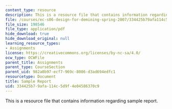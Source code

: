 ```yaml
---
content_type: resource
description: This is a resource file that contains information regarding sample report.
file: /courses/ec-s06-design-for-demining-spring-2007/334425b79afa114c5d9f4e04586370c9_MITEC_S06S07_14sample_repo.pdf
file_size: 198546
file_type: application/pdf
hide_download: true
hide_download_original: null
learning_resource_types:
- Assignments
license: https://creativecommons.org/licenses/by-nc-sa/4.0/
ocw_type: OCWFile
parent_title: Assignments
parent_type: CourseSection
parent_uid: 982a0b97-ecf7-969c-8006-d3ad694edfc1
resourcetype: Document
title: Sample Report
uid: 334425b7-9afa-114c-5d9f-4e04586370c9
---
```

This is a resource file that contains information regarding sample report.